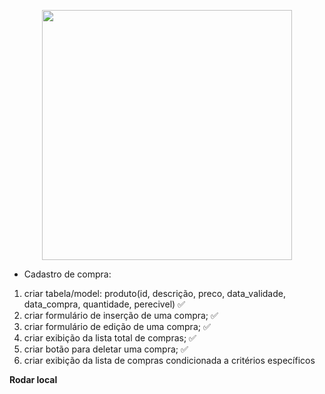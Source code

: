 <p align="center"><a href="https://laravel.com" target="_blank"><img src="https://raw.githubusercontent.com/laravel/art/master/logo-lockup/5%20SVG/2%20CMYK/1%20Full%20Color/laravel-logolockup-cmyk-red.svg" width="400"></a></p>

- Cadastro de compra:

1. criar tabela/model: produto(id, descrição, preco, data_validade, data_compra, quantidade, perecivel) ✅
2. criar formulário de inserção de uma compra; ✅
3. criar formulário de edição de uma compra; ✅
4. criar exibição da lista total de compras; ✅
5. criar botão para deletar uma compra; ✅
6. criar exibição da lista de compras condicionada a critérios específicos

**Rodar local**

